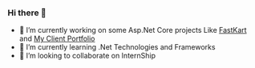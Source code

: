 ### Hi there 👋

- 🔭 I’m currently working on some Asp.Net Core projects Like <a href="https://github.com/bouzidkobchi/FastKart-Project">FastKart</a> and <a href="https://github.com/bouzidkobchi/Abdellah-Portfolio-Api">My Client Portfolio</a>
- 🌱 I’m currently learning .Net Technologies and Frameworks
- 👯 I’m looking to collaborate on InternShip
<!--
- 🤔 I’m looking for help with ...
- 💬 Ask me about ...
- 📫 How to reach me: ...
- 😄 Pronouns: ...
- ⚡ Fun fact: ...
-->
